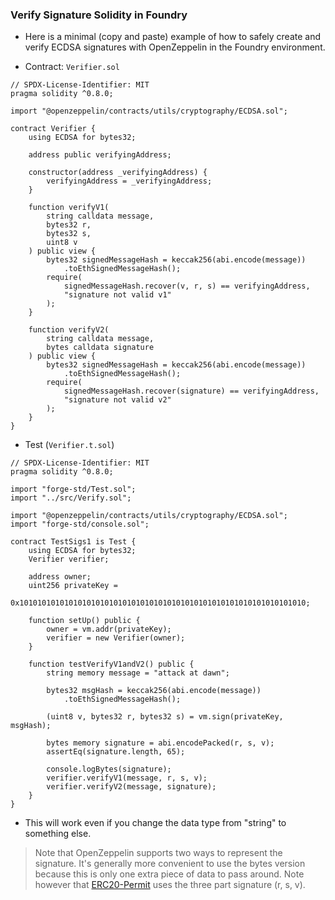 ### Verify Signature Solidity in Foundry

* Here is a minimal (copy and paste) example of how to safely create and verify ECDSA signatures with OpenZeppelin in the Foundry environment.

* Contract: `Verifier.sol`

```
// SPDX-License-Identifier: MIT
pragma solidity ^0.8.0;

import "@openzeppelin/contracts/utils/cryptography/ECDSA.sol";

contract Verifier {
    using ECDSA for bytes32;

    address public verifyingAddress;

    constructor(address _verifyingAddress) {
        verifyingAddress = _verifyingAddress;
    }

    function verifyV1(
        string calldata message,
        bytes32 r,
        bytes32 s,
        uint8 v
    ) public view {
        bytes32 signedMessageHash = keccak256(abi.encode(message))
            .toEthSignedMessageHash();
        require(
            signedMessageHash.recover(v, r, s) == verifyingAddress,
            "signature not valid v1"
        );
    }

    function verifyV2(
        string calldata message,
        bytes calldata signature
    ) public view {
        bytes32 signedMessageHash = keccak256(abi.encode(message))
            .toEthSignedMessageHash();
        require(
            signedMessageHash.recover(signature) == verifyingAddress,
            "signature not valid v2"
        );
    }
}
```

* Test (`Verifier.t.sol`)
```
// SPDX-License-Identifier: MIT
pragma solidity ^0.8.0;

import "forge-std/Test.sol";
import "../src/Verify.sol";

import "@openzeppelin/contracts/utils/cryptography/ECDSA.sol";
import "forge-std/console.sol";

contract TestSigs1 is Test {
    using ECDSA for bytes32;
    Verifier verifier;

    address owner;
    uint256 privateKey =
        0x1010101010101010101010101010101010101010101010101010101010101010;

    function setUp() public {
        owner = vm.addr(privateKey);
        verifier = new Verifier(owner);
    }

    function testVerifyV1andV2() public {
        string memory message = "attack at dawn";

        bytes32 msgHash = keccak256(abi.encode(message))
            .toEthSignedMessageHash();

        (uint8 v, bytes32 r, bytes32 s) = vm.sign(privateKey, msgHash);

        bytes memory signature = abi.encodePacked(r, s, v);
        assertEq(signature.length, 65);

        console.logBytes(signature);
        verifier.verifyV1(message, r, s, v);
        verifier.verifyV2(message, signature);
    }
}
```

* This will work even if you change the data type from "string" to something else.

>Note that OpenZeppelin supports two ways to represent the signature. It's generally more convenient to use the bytes version because this is only one extra piece of data to pass around. Note however that [ERC20-Permit](https://github.com/OpenZeppelin/openzeppelin-contracts/blob/master/contracts/token/ERC20/extensions/ERC20Permit.sol) uses the three part signature (r, s, v).
